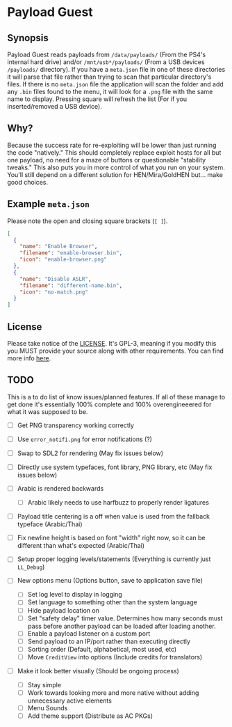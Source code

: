 # Payload Guest

## Synopsis

Payload Guest reads payloads from `/data/payloads/` (From the PS4's internal hard drive) and/or `/mnt/usb*/payloads/` (From a USB devices `/payloads/` directory). If you have a `meta.json` file in one of these directories it will parse that file rather than trying to scan that particular directory's files. If there is no `meta.json` file the application will scan the folder and add any `.bin` files found to the menu, it will look for a `.png` file with the same name to display. Pressing square will refresh the list (For if you inserted/removed a USB device).

## Why?

Because the success rate for re-exploiting will be lower than just running the code "natively." This should completely replace exploit hosts for all but one payload, no need for a maze of buttons or questionable "stability tweaks." This also puts you in more control of what you run on your system. You'll still depend on a different solution for HEN/Mira/GoldHEN but... make good choices.

## Example `meta.json`

Please note the open and closing square brackets (`[ ]`).

```json
[
  {
    "name": "Enable Browser",
    "filename": "enable-browser.bin",
    "icon": "enable-browser.png"
  },
  {
    "name": "Disable ASLR",
    "filename": "different-name.bin",
    "icon": "no-match.png"
  }
]
```

## License

Please take notice of the [LICENSE](https://github.com/Al-Azif/ps4-payload-guest/blob/main/LICENSE). It's GPL-3, meaning if you modify this you MUST provide your source along with other requirements. You can find more info [here](https://tldrlegal.com/license/gnu-general-public-license-v3-(gpl-3)).

## TODO

This is a to do list of know issues/planned features. If all of these manage to get done it's essentially 100% complete and 100% overengineeered for what it was supposed to be.

- [ ] Get PNG transparency working correctly
- [ ] Use `error_notifi.png` for error notifications (?)

- [ ] Swap to SDL2 for rendering (May fix issues below)
- [ ] Directly use system typefaces, font library, PNG library, etc (May fix issues below)
- [ ] Arabic is rendered backwards
  - [ ] Arabic likely needs to use harfbuzz to properly render ligatures
- [ ] Payload title centering is a off when value is used from the fallback typeface (Arabic/Thai)
- [ ] Fix newline height is based on font "width" right now, so it can be different than what's expected (Arabic/Thai)
- [ ] Setup proper logging levels/statements (Everything is currently just `LL_Debug`)

- [ ] New options menu (Options button, save to application save file)
  - [ ] Set log level to display in logging
  - [ ] Set language to something other than the system language
  - [ ] Hide payload location on
  - [ ] Set "safety delay" timer value. Determines how many seconds must pass before another payload can be loaded after loading another.
  - [ ] Enable a payload listener on a custom port
  - [ ] Send payload to an IP/port rather than executing directly
  - [ ] Sorting order (Default, alphabetical, most used, etc)
  - [ ] Move `CreditView` into options (Include credits for translators)

- [ ] Make it look better visually (Should be ongoing process)
  - [ ] Stay simple
  - [ ] Work towards looking more and more native without adding unnecessary active elements
  - [ ] Menu Sounds
  - [ ] Add theme support (Distribute as AC PKGs)
